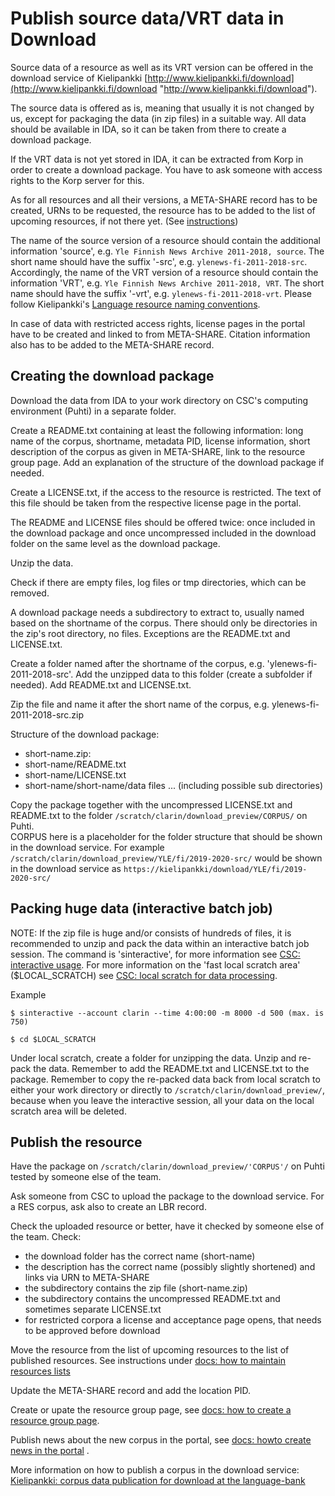 # Publish source data/VRT data in Download
Source data of a resource as well as its VRT version can be offered in the download service of Kielipankki [http://www.kielipankki.fi/download](http://www.kielipankki.fi/download "http://www.kielipankki.fi/download").

The source data is offered as is, meaning that usually it is not changed by us, except for packaging the data (in zip files) in a suitable way. All data should be available in IDA, so it can be taken from there to create a download package.

If the VRT data is not yet stored in IDA, it can be extracted from Korp in order to create a download package. You have to ask someone with access rights to the Korp server for this.

As for all resources and all their versions, a META-SHARE record has to be created, URNs to be requested, the resource has to be added to the list of upcoming resources, if not there yet. (See [instructions](https://github.com/CSCfi/Kielipankki-utilities/blob/master/docs/))

The name of the source version of a resource should contain the additional information 'source', e.g. `Yle Finnish News Archive 2011-2018, source`. The short name should have the suffix '-src', e.g. `ylenews-fi-2011-2018-src`.
Accordingly, the name of the VRT version of a resource should contain the information 'VRT', e.g. `Yle Finnish News Archive 2011-2018, VRT`. The short name should have the suffix '-vrt', e.g. `ylenews-fi-2011-2018-vrt`. Please follow Kielipankki's [Language resource naming conventions](https://www.kielipankki.fi/development/language-resource-naming-conventions/).

In case of data with restricted access rights, license pages in the portal have to be created and linked to from META-SHARE.
Citation information also has to be added to the META-SHARE record.

## Creating the download package
Download the data from IDA to your work directory on CSC's computing environment (Puhti) in a separate folder. 

Create a README.txt containing at least the following information:
long name of the corpus, shortname, metadata PID, license information, short description of the corpus as given in META-SHARE, link to the resource group page. Add an explanation of the structure of the download package if needed.

Create a LICENSE.txt, if the access to the resource is restricted. The text of this file should be taken from the respective license page in the portal.

The README and LICENSE files should be offered twice: once included in the download package and once uncompressed included in the download folder on the same level as the download package.

Unzip the data. 

Check if there are empty files, log files or tmp directories, which can be removed.

A download package needs a subdirectory to extract to, usually named based on the shortname of the corpus. 
There should only be directories in the zip's root directory, no files. Exceptions are the README.txt and LICENSE.txt.

Create a folder named after the shortname of the corpus, e.g. 'ylenews-fi-2011-2018-src'.
Add the unzipped data to this folder (create a subfolder if needed).
Add README.txt and LICENSE.txt.

Zip the file and name it after the short name of the corpus, e.g. ylenews-fi-2011-2018-src.zip

Structure of the download package:

- short-name.zip:
- short-name/README.txt
- short-name/LICENSE.txt
- short-name/short-name/data files ... (including possible sub directories)

Copy the package together with the uncompressed LICENSE.txt and README.txt to the folder `/scratch/clarin/download_preview/CORPUS/` on Puhti.   
CORPUS here is a placeholder for the folder structure that should be shown in the download service.
For example `/scratch/clarin/download_preview/YLE/fi/2019-2020-src/`
would be shown in the download service as `https://kielipankki/download/YLE/fi/2019-2020-src/`



## Packing huge data (interactive batch job)
NOTE: If the zip file is huge and/or consists of hundreds of files, it is recommended to unzip and pack the data within an interactive batch job session.
The command is 'sinteractive', for more information see [CSC: interactive usage](https://docs.csc.fi/computing/running/interactive-usage/).
For more information on the 'fast local scratch area' ($LOCAL_SCRATCH) see [CSC: local scratch for data processing](https://docs.csc.fi/support/faq/local_scratch_for_data_processing/).

Example

    $ sinteractive --account clarin --time 4:00:00 -m 8000 -d 500 (max. is 750)
    
    $ cd $LOCAL_SCRATCH

Under local scratch, create a folder for unzipping the data. 
Unzip and re-pack the data. Remember to add the README.txt and LICENSE.txt to the package.
Remember to copy the re-packed data back from local scratch to either your work directory or directly to `/scratch/clarin/download_preview/`, because when you leave the interactive session, all your data on the local scratch area will be deleted.


## Publish the resource
Have the package on `/scratch/clarin/download_preview/'CORPUS'/` on Puhti tested by someone else of the team.

Ask someone from CSC to upload the package to the download service.
For a RES corpus, ask also to create an LBR record.

Check the uploaded resource or better, have it checked by someone else of the team.
Check:

- the download folder has the correct name (short-name)
- the description has the correct name (possibly slightly shortened) and links via URN to META-SHARE
- the subdirectory contains the zip file (short-name.zip)
- the subdirectory contains the uncompressed README.txt and sometimes separate LICENSE.txt
- for restricted corpora a license and acceptance page opens, that needs to be approved before download

Move the resource from the list of upcoming resources to the list of published resources. See instructions under [docs: how to maintain resources lists](howto_maintain_resources_lists.md)

Update the META-SHARE record and add the location PID.

Create or upate the resource group page, see [docs: how to create a resource group page](howto_resource_group_page.md).

Publish news about the new corpus in the portal, see [docs: howto create news in the portal](howto_portal_news.md) .



More information on how to publish a corpus in the download service:
[Kielipankki: corpus data publication for download at the language-bank](https://www.kielipankki.fi/development/corpus-data-publication-for-download-at-the-language-bank/)
